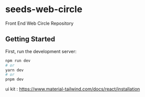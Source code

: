 # seeds-web-circle

Front End Web Circle Repository

## Getting Started

First, run the development server:

```bash
npm run dev
# or
yarn dev
# or
pnpm dev
```

ui kit : https://www.material-tailwind.com/docs/react/installation
